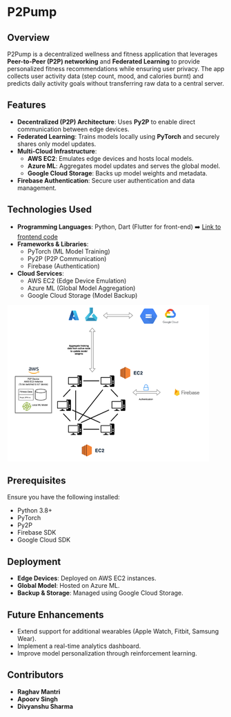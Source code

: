 # P2Pump

## Overview
P2Pump is a decentralized wellness and fitness application that leverages **Peer-to-Peer (P2P) networking** and **Federated Learning** to provide personalized fitness recommendations while ensuring user privacy. The app collects user activity data (step count, mood, and calories burnt) and predicts daily activity goals without transferring raw data to a central server.

## Features
- **Decentralized (P2P) Architecture**: Uses **Py2P** to enable direct communication between edge devices.
- **Federated Learning**: Trains models locally using **PyTorch** and securely shares only model updates.
- **Multi-Cloud Infrastructure**:
  - **AWS EC2**: Emulates edge devices and hosts local models.
  - **Azure ML**: Aggregates model updates and serves the global model.
  - **Google Cloud Storage**: Backs up model weights and metadata.
- **Firebase Authentication**: Secure user authentication and data management.

## Technologies Used
- **Programming Languages**: Python, Dart (Flutter for front-end) ➡️ [Link to frontend code](https://github.com/apoorvsingh2000/P2Pump)
- **Frameworks & Libraries**:
  - PyTorch (ML Model Training)
  - Py2P (P2P Communication)
  - Firebase (Authentication)
- **Cloud Services**:
  - AWS EC2 (Edge Device Emulation)
  - Azure ML (Global Model Aggregation)
  - Google Cloud Storage (Model Backup)
 
![App Architecture](./P2Pump.png)

## Prerequisites
Ensure you have the following installed:
- Python 3.8+
- PyTorch
- Py2P
- Firebase SDK
- Google Cloud SDK

## Deployment
- **Edge Devices**: Deployed on AWS EC2 instances.
- **Global Model**: Hosted on Azure ML.
- **Backup & Storage**: Managed using Google Cloud Storage.

## Future Enhancements
- Extend support for additional wearables (Apple Watch, Fitbit, Samsung Wear).
- Implement a real-time analytics dashboard.
- Improve model personalization through reinforcement learning.

## Contributors
- **Raghav Mantri**
- **Apoorv Singh**
- **Divyanshu Sharma**

